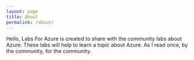```yaml
---
layout: page
title: About
permalink: /about/
---
```


Hello, Labs For Azure is created to share with the community labs about Azure. These labs will help to learn a topic about Azure. As I read once, by the community, for the community.
